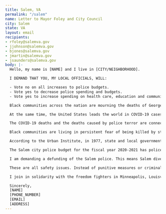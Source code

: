 ```yaml
---
title: Salem, VA
permalink: "/salem"
name: Letter to Mayor Foley and City Council
city: Salem
state: VA
layout: email
recipients:
- rfoley@salemva.gov
- jjohnson@salemva.gov
- bjones@salemva.gov
- jmartin@salemva.gov
- jsaunders@salemva.gov
body: |-
  Hello, my name is [NAME] and I live in [CITY/NEIGHBORHOOD].

  I DEMAND THAT YOU, MY LOCAL OFFICIALS, WILL:

  - Vote no on all increases to police budgets.
  - Vote yes to decrease police spending and budgets.
  - Vote yes to increase spending on health care, education and community programs that keep us safe.

  Black communities across the nation are mourning the deaths of George Floyd, tortured to death by Minneapolis police, Ahmaud Arbery, a jogger who was killed while running in a residential neighborhood in Brunswick, Georgia, Breonna Taylor, an EMT killed while asleep in her bed in Louisville, KY, Dreasjon Reed in Indianapolis, and Tony McDade in Tallahassee. Their names are added to a devastatingly long list of Black people who have been killed at the hands of vigilantes or law enforcement. Not to mention the others whose names we don’t yet know, and may never know since they were killed without a camera recording it.

  At the same time, the United States leads the world in COVID-19 cases. So far, more than 100,000 people — enough to fill a football stadium– have perished from the virus,with over one million cases confirmed, and those numbers don’t reflect all the people dying from virus-related illnesses. Black people are suffering disproportionately from COVID-19, four times more likely to die than their white neighbors. It is important to state this within the context of the scourge of anti-Black police terror and the resulting uprisings taking place across the U.S.

  The COVID-19 deaths and the deaths caused by police terror are connected and consequential to each other. The United States does not have a national healthcare system. Instead, we have the largest military budget in the world, and some of the most well-funded and militarized police departments in the world, too. Policing and militarization overwhelmingly dominate the bulk of national and local budgets. In fact, police and military funding has increased every single year since 1973, and at the same time, funding for public health decreased every year, crystallized most recently when the Trump administration eliminated the US Pandemic Response Team in 2018, citing “costs.”

  Black communities are living in persistent fear of being killed by state authorities like police, immigration agents or even white vigilantes who are emboldened by state actors. According to the US census, Salem is nearly 90% White alone and 7.7% Black or African American. Our community needs to support everyone and at the moment, it is not a safe space for people of color and especially Black individuals who are facing white supremacy and systemic racism still present in our world, and very present in Salem City.

  According to the Urban Institute, in 1977, state and local governments spent $60 billion on police and corrections. In 2017, they spent $194 billion. A 220 percent increase. Despite continued profiling, harassment, terror and killing of Black communities, local and federal decision-makers continue to invest in the police, which leaves Black people vulnerable and our communities no safer. Police do not belong in our communities and especially not in our schools.

  The Salem city police budget for the fiscal year 2020-2021 has police spending at a total of $6,122,993. From the 2019 budget to the proposed 2021 budget, Salem is increasing police spending by over half a million dollars ($616,988). The proposed 2021 police budget is at $6,122,993, increasing from 2020 by $212,005. There is also an increase in Detention and Correction. Cuts to the farmers market and the library will all have lasting negative impacts on our community. Substantial cuts are being made in Community Development, Parks, Recreation, and Culture, and Non-departmental expenditures. These areas could use more funding instead.

  I am demanding a defunding of the Salem police. This means Salem divesting and investing: diverting the money to areas disproportionately affected by poverty and lack of infrastructure. This mean redirecting resources into community-based initiatives: helping local grassroots groups that have been doing work in those areas and know how to engage with their communities. This means implementing non-police solutions to social problems in Salem: Affordable housing, affordable, accessible, and adequate mental and physical healthcare, employment, education. Where could that money go? It could go towards building healthy communities, to the health of our elders and children, to neighborhood infrastructure, to education, hiring mental health professionals and education professionals, to childcare, to support a vibrant Black future. The possibilities are endless.

  These are all safety issues. Instead of punitive measures or criminalization, restorative and supportive community measures can address these issues. I call for more counselors, after-school programs, trauma services, anti-violence programs. I do not call for police reform, I instead call for defunding, divestment, and reinvestment into the community we all care for.

  I join in solidarity with the freedom fighters in Minneapolis, Louisville, and across the United States. And I call for the end to police terror in Salem. I hope to see you do the same.

  Sincerely,
  [NAME]
  [PHONE_NUMBER]
  [EMAIL]
  [ADDRESS]
---
```



